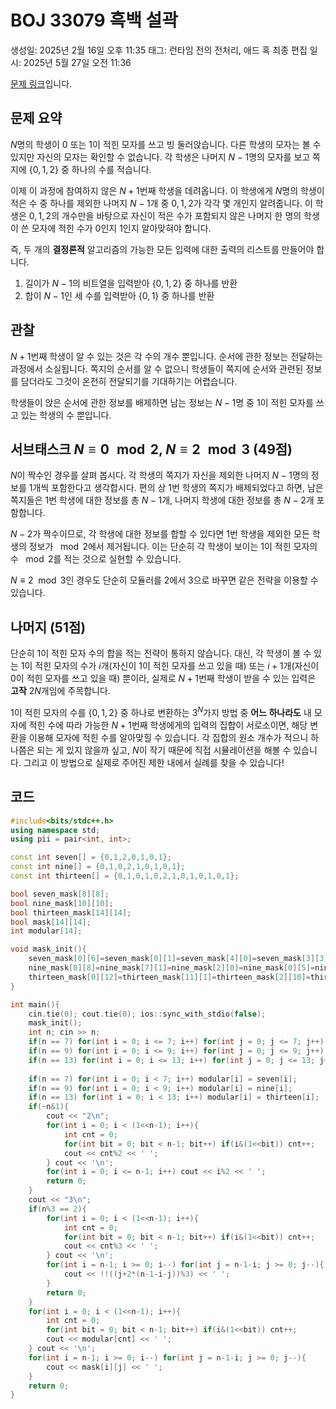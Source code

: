 # BOJ 33079 흑백 설곽

생성일: 2025년 2월 16일 오후 11:35
태그: 런타임 전의 전처리, 애드 혹
최종 편집 일시: 2025년 5월 27일 오전 11:36

[문제 링크](http://boj.kr/33079)입니다.

## 문제 요약

$N$명의 학생이 $0$ 또는 $1$이 적힌 모자를 쓰고 빙 둘러앉습니다. 다른 학생의 모자는 볼 수 있지만 자신의 모자는 확인할 수 없습니다. 각 학생은 나머지 $N-1$명의 모자를 보고 쪽지에 $\{ 0, 1, 2 \}$ 중 하나의 수를 적습니다.

이제 이 과정에 참여하지 않은 $N+1$번째 학생을 데려옵니다. 이 학생에게 $N$명의 학생이 적은 수 중 하나를 제외한 나머지 $N-1$개 중 $0,1,2$가 각각 몇 개인지 알려줍니다. 이 학생은 $0,1,2$의 개수만을 바탕으로 자신이 적은 수가 포함되지 않은 나머지 한 명의 학생이 쓴 모자에 적힌 수가 $0$인지 $1$인지 알아맞혀야 합니다.

즉, 두 개의 **결정론적** 알고리즘의 가능한 모든 입력에 대한 출력의 리스트를 만들어야 합니다.

1. 길이가 $N-1$의 비트열을 입력받아 $\{ 0, 1, 2 \}$ 중 하나를 반환
2. 합이 $N-1$인 세 수를 입력받아 $\{0, 1\}$ 중 하나를 반환

## 관찰

$N+1$번째 학생이 알 수 있는 것은 각 수의 개수 뿐입니다. 순서에 관한 정보는 전달하는 과정에서 소실됩니다. 쪽지의 순서를 알 수 없으니 학생들이 쪽지에 순서와 관련된 정보를 담더라도 그것이 온전히 전달되기를 기대하기는 어렵습니다.

학생들이 앉은 순서에 관한 정보를 배제하면 남는 정보는 $N-1$명 중 $1$이 적힌 모자를 쓰고 있는 학생의 수 뿐입니다.

## 서브태스크 $N \equiv 0 \mod 2$, $N \equiv 2 \mod 3$ (49점)

$N$이 짝수인 경우를 살펴 봅시다. 각 학생의 쪽지가 자신을 제외한 나머지 $N-1$명의 정보를 1개씩 포함한다고 생각합시다. 편의 상 $1$번 학생의 쪽지가 배제되었다고 하면, 남은 쪽지들은 $1$번 학생에 대한 정보를 총 $N-1$개, 나머지 학생에 대한 정보를 총 $N-2$개 포함합니다.

$N-2$가 짝수이므로, 각 학생에 대한 정보를 합할 수 있다면 $1$번 학생을 제외한 모든 학생의 정보가 $\mod 2$에서 제거됩니다. 이는 단순히 각 학생이 보이는 $1$이 적힌 모자의 수 $\mod 2$를 적는 것으로 실현할 수 있습니다.

$N \equiv 2 \mod 3$인 경우도 단순히 모듈러를 2에서 3으로 바꾸면 같은 전략을 이용할 수 있습니다.

## 나머지 (51점)

단순히 $1$이 적힌 모자 수의 합을 적는 전략이 통하지 않습니다. 대신, 각 학생이 볼 수 있는 $1$이 적힌 모자의 수가 $i$개(자신이 $1$이 적힌 모자를 쓰고 있을 때) 또는 $i+1$개(자신이 $0$이 적힌 모자를 쓰고 있을 때) 뿐이라, 실제로 $N+1$번째 학생이 받을 수 있는 입력은 **고작** $2N$개임에 주목합니다.

$1$이 적힌 모자의 수를 $\{ 0,1,2 \}$ 중 하나로 변환하는 $3^N$가지 방법 중 **어느 하나라도** 내 모자에 적힌 수에 따라 가능한 $N+1$번째 학생에게의 입력의 집합이 서로소이면, 해당 변환을 이용해 모자에 적힌 수를 알아맞힐 수 있습니다. 각 집합의 원소 개수가 적으니 하나쯤은 되는 게 있지 않을까 싶고, $N$이 작기 때문에 직접 시뮬레이션을 해볼 수 있습니다. 그리고 이 방법으로 실제로 주어진 제한 내에서 실례를 찾을 수 있습니다!

## 코드

```cpp
#include<bits/stdc++.h>
using namespace std;
using pii = pair<int, int>;

const int seven[] = {0,1,2,0,1,0,1};
const int nine[] = {0,1,0,2,1,0,1,0,1};
const int thirteen[] = {0,1,0,1,0,2,1,0,1,0,1,0,1};

bool seven_mask[8][8];
bool nine_mask[10][10];
bool thirteen_mask[14][14];
bool mask[14][14];
int modular[14];

void mask_init(){
	seven_mask[0][6]=seven_mask[0][1]=seven_mask[4][0]=seven_mask[3][3]=seven_mask[2][4]=seven_mask[5][1]=1;
	nine_mask[0][8]=nine_mask[7][1]=nine_mask[2][0]=nine_mask[0][5]=nine_mask[4][4]=nine_mask[5][3]=nine_mask[2][6]=1;
	thirteen_mask[0][12]=thirteen_mask[11][1]=thirteen_mask[2][10]=thirteen_mask[9][3]=thirteen_mask[4][0]=thirteen_mask[0][7]=thirteen_mask[6][6]=thirteen_mask[7][5]=thirteen_mask[4][8]=1;
}

int main(){
	cin.tie(0); cout.tie(0); ios::sync_with_stdio(false);
	mask_init();
	int n; cin >> n;
	if(n == 7) for(int i = 0; i <= 7; i++) for(int j = 0; j <= 7; j++) mask[i][j] = seven_mask[i][j];
	if(n == 9) for(int i = 0; i <= 9; i++) for(int j = 0; j <= 9; j++) mask[i][j] = nine_mask[i][j];
	if(n == 13) for(int i = 0; i <= 13; i++) for(int j = 0; j <= 13; j++) mask[i][j] = thirteen_mask[i][j];
	
	if(n == 7) for(int i = 0; i < 7; i++) modular[i] = seven[i];
	if(n == 9) for(int i = 0; i < 9; i++) modular[i] = nine[i];
	if(n == 13) for(int i = 0; i < 13; i++) modular[i] = thirteen[i];
	if(~n&1){
		cout << "2\n";
		for(int i = 0; i < (1<<n-1); i++){
			int cnt = 0;
			for(int bit = 0; bit < n-1; bit++) if(i&(1<<bit)) cnt++;
			cout << cnt%2 << ' ';
		} cout << '\n';
		for(int i = 0; i <= n-1; i++) cout << i%2 << ' ';
		return 0;
	}
	cout << "3\n";
	if(n%3 == 2){
		for(int i = 0; i < (1<<n-1); i++){
			int cnt = 0;
			for(int bit = 0; bit < n-1; bit++) if(i&(1<<bit)) cnt++;
			cout << cnt%3 << ' ';
		} cout << '\n';
		for(int i = n-1; i >= 0; i--) for(int j = n-1-i; j >= 0; j--){
			cout << !!((j+2*(n-1-i-j))%3) << ' ';
		}
 		return 0;
	}
	for(int i = 0; i < (1<<n-1); i++){
		int cnt = 0;
		for(int bit = 0; bit < n-1; bit++) if(i&(1<<bit)) cnt++;
		cout << modular[cnt] << ' ';
	} cout << '\n';
	for(int i = n-1; i >= 0; i--) for(int j = n-1-i; j >= 0; j--){
		cout << mask[i][j] << ' ';
	}
 	return 0;
}
```